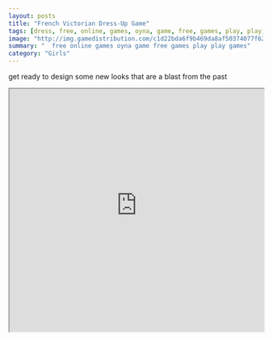 ```yaml
---
layout: posts
title: "French Victorian Dress-Up Game"
tags: [dress, free, online, games, oyna, game, free, games, play, play, games]
image: "http://img.gamedistribution.com/c1d22bda6f9b469da8af50374077f624.jpg"
summary: "  free online games oyna game free games play play games"
category: "Girls"
---
```


get ready to design some new looks that are a blast from the past

<iframe width="100%" height="480px;" src="http://flash.gamedistribution.com?game=c1d22bda6f9b469da8af50374077f624"></iframe>